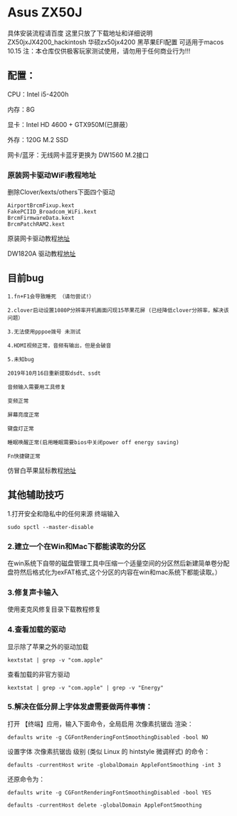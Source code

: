 # Asus ZX50J

具体安装流程请百度
这里只放了下载地址和详细说明
ZX50jxJX4200_hackintosh
华硕zx50jx4200 黑苹果EFI配置 可适用于macos 10.15
注：本仓库仅供极客玩家测试使用，请勿用于任何商业行为!!!
## 配置：

CPU：Intel i5-4200h

内存：8G 

显卡：Intel HD 4600 + GTX950M(已屏蔽）

外存：120G M.2 SSD 

网卡/蓝牙：无线网卡蓝牙更换为 DW1560 M.2接口

### 原装网卡驱动WiFi教程地址

删除Clover/kexts/others下面四个驱动
```
AirportBrcmFixup.kext 
FakePCIID_Broadcom_WiFi.kext 
BrcmFirmwareData.kext
BrcmPatchRAM2.kext 
```
原装网卡驱动教程[地址](http://bbs.pcbeta.com/forum.php?mod=viewthread&tid=1829501&highlight=AR9565)

DW1820A 驱动教程[地址](https://blog.daliansky.net/DW1820A_BCM94350ZAE-driver-inserts-the-correct-posture.html)

## 目前bug 
```
1.fn+F1会导致睡死 （请勿尝试!）

2.clover启动设置1080P分辨率开机画面闪现15苹果花屏 (已经降低clover分辨率，解决该问题）

3.无法使用pppoe拨号 未测试

4.HDMI视频正常，音频有输出，但是会破音

5.未知bug

2019年10月16日重新提取dsdt、ssdt
```
```
音频输入需要用工具修复

变频正常

屏幕亮度正常

键盘灯正常  

睡眠唤醒正常(启用睡眠需要bios中关闭power off energy saving)

Fn快捷键正常
```
仿冒白苹果鼠标教程[地址](https://sxz799.ml/2019/10/17/%E9%BB%91%E8%8B%B9%E6%9E%9C%E4%B9%8B%E4%BB%BF%E5%86%92%E7%99%BD%E8%8B%B9%E6%9E%9C%E9%BC%A0%E6%A0%87/)

## 其他辅助技巧
1.打开安全和隐私中的任何来源 
终端输入 
```
sudo spctl --master-disable
```
### 2.建立一个在Win和Mac下都能读取的分区

在win系统下自带的磁盘管理工具中压缩一个适量空间的分区然后新建简单卷分配盘符然后格式化为exFAT格式,这个分区的内容在win和mac系统下都能读取。）


### 3.修复声卡输入 

使用麦克风修复目录下载教程修复


### 4.查看加载的驱动
显示除了苹果之外的驱动加载
```
kextstat | grep -v "com.apple"      
```
查看加载的非官方驱动
```
kextstat | grep -v "com.apple" | grep -v "Energy"   
```
### 5.解决在低分屏上字体发虚需要做两件事情：

打开 【终端】应用，输入下面命令，全局启用 次像素抗锯齿 渲染：
```
defaults write -g CGFontRenderingFontSmoothingDisabled -bool NO
```
设置字体 次像素抗锯齿 级别 (类似 Linux 的 hintstyle 微调样式) 的命令：
```
defaults -currentHost write -globalDomain AppleFontSmoothing -int 3
```
还原命令为：
```
defaults write -g CGFontRenderingFontSmoothingDisabled -bool YES
```
```
defaults -currentHost delete -globalDomain AppleFontSmoothing
```
